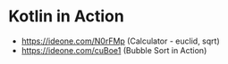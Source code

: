# Kotlin in Action

* https://ideone.com/N0rFMp (Calculator - euclid, sqrt)
* https://ideone.com/cuBoe1 (Bubble Sort in Action)
